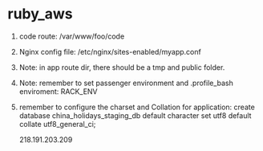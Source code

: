 ruby_aws
========

1. code route: /var/www/foo/code
2. Nginx config file: /etc/nginx/sites-enabled/myapp.conf
3. Note: in app route dir, there should be a tmp and public folder.
4. Note: remember to set passenger environment and .profile_bash enviroment: RACK_ENV
5. remember to configure the charset and Collation for application:
   create database china_holidays_staging_db default character set utf8 default collate utf8_general_ci;

   218.191.203.209


   